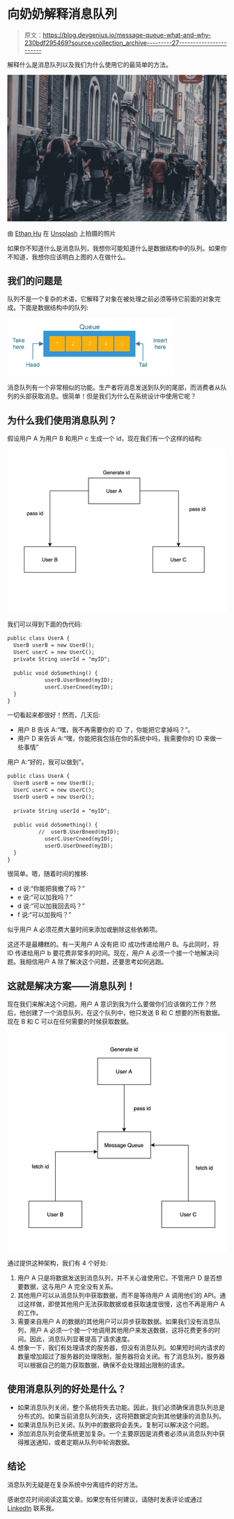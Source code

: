 # 向奶奶解释消息队列

> 原文：<https://blog.devgenius.io/message-queue-what-and-why-230bdf295469?source=collection_archive---------27----------------------->

解释什么是消息队列以及我们为什么使用它的最简单的方法。

![](img/04903d103d939572f79b090becf267ad.png)

由 [Ethan Hu](https://unsplash.com/@ethanhjy?utm_source=medium&utm_medium=referral) 在 [Unsplash](https://unsplash.com?utm_source=medium&utm_medium=referral) 上拍摄的照片

如果你不知道什么是消息队列，我想你可能知道什么是数据结构中的队列。如果你不知道，我想你应该明白上图的人在做什么。

## 我们的问题是

队列不是一个复杂的术语，它解释了对象在被处理之前必须等待它前面的对象完成。下面是数据结构中的队列:

![](img/f4966835c097e4a3e210792ab7dc3b4b.png)

消息队列有一个非常相似的功能。生产者将消息发送到队列的尾部，而消费者从队列的头部获取消息。很简单！但是我们为什么在系统设计中使用它呢？

## 为什么我们使用消息队列？

假设用户 A 为用户 B 和用户 c 生成一个 id，现在我们有一个这样的结构:

![](img/c470d096f75cbdd08a7d001078d24829.png)

我们可以得到下面的伪代码:

```
public class UserA {      
  UserB userB = new UserB();    
  UserC userC = new UserC();      
  private String userId = "myID";  

  public void doSomething() {      
            userB.UserBneed(myID);  
            userC.UserCneed(myID);      
  }
}
```

一切看起来都很好！然而，几天后:

*   用户 B 告诉 A:“嘿，我不再需要你的 ID 了，你能把它拿掉吗？”。
*   用户 D 来告诉 A:“嘿，你能把我包括在你的系统中吗，我需要你的 ID 来做一些事情”

用户 A:“好的，我可以做到”。

```
public class UserA {      
  UserB userB = new UserB();    
  UserC userC = new UserC();   
  UserD userD = new UserD();  

  private String userId = "myID";  

  public void doSomething() {      
          //  userB.UserBneed(myID);  
            userC.UserCneed(myID);   
            userD.UserDneed(myID);   
  }
}
```

很简单。嗯，随着时间的推移:

*   d 说:“你能把我撤了吗？”
*   e 说:“可以加我吗？”
*   d 说:“可以加我回去吗？”
*   f 说:“可以加我吗？”

似乎用户 A 必须花费大量时间来添加或删除这些依赖项。

这还不是最糟糕的。有一天用户 A 没有把 ID 成功传递给用户 B。与此同时，将 ID 传递给用户 b 要花费非常多的时间。现在，用户 A 必须一个接一个地解决问题。我相信用户 A 除了解决这个问题，还要思考如何逃跑。

## 这就是解决方案——消息队列！

现在我们来解决这个问题。用户 A 意识到我为什么要做你们应该做的工作？然后，他创建了一个消息队列，在这个队列中，他只发送 B 和 C 想要的所有数据。现在 B 和 C 可以在任何需要的时候获取数据。

![](img/64488632a724b0a2b67d6477d1af884c.png)

通过提供这种架构，我们有 4 个好处:

1.  用户 A 只是将数据发送到消息队列，并不关心谁使用它。不管用户 D 是否想要数据，这与用户 A 完全没有关系。
2.  其他用户可以从消息队列中获取数据，而不是等待用户 A 调用他们的 API。通过这样做，即使其他用户无法获取数据或者获取速度很慢，这也不再是用户 A 的工作。
3.  需要来自用户 A 的数据的其他用户可以异步获取数据。如果我们没有消息队列，用户 A 必须一个接一个地调用其他用户来发送数据，这将花费更多的时间。因此，消息队列显著提高了请求速度。
4.  想象一下，我们有处理请求的服务器，但没有消息队列。如果短时间内请求的数量增加超过了服务器的处理限制，服务器将会关闭。有了消息队列，服务器可以根据自己的能力获取数据，确保不会处理超出限制的请求。

## 使用消息队列的好处是什么？

*   如果消息队列关闭，整个系统将失去功能。因此，我们必须确保消息队列总是分布式的。如果当前消息队列消失，这将把数据定向到其他健康的消息队列。
*   如果消息队列已关闭，队列中的数据将会丢失。复制可以解决这个问题。
*   添加消息队列会使系统更加复杂。一个主要原因是消费者必须从消息队列中获得推送通知，或者定期从队列中轮询数据。

## **结论**

消息队列无疑是在复杂系统中分离组件的好方法。

感谢您花时间阅读这篇文章。如果您有任何建议，请随时发表评论或通过 [LinkedIn](https://www.linkedin.com/in/lee-qi/) 联系我。